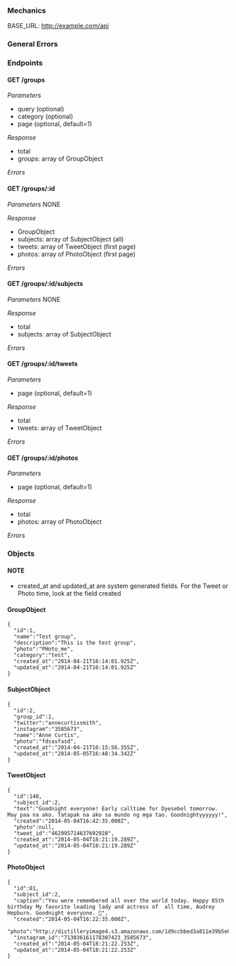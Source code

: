 ### Mechanics

BASE_URL: http://example.com/api

### General Errors



### Endpoints

#### GET /groups

*Parameters*
  - query (optional)
  - category (optional)
  - page (optional, default=1)

*Response*
  - total
  - groups: array of GroupObject

*Errors*

#### GET /groups/:id

*Parameters*
  NONE

*Response*
  - GroupObject
  - subjects: array of SubjectObject (all)
  - tweets: array of TweetObject (first page)
  - photos: array of PhotoObject (first page)

*Errors*

#### GET /groups/:id/subjects

*Parameters*
  NONE

*Response*
  - total
  - subjects: array of SubjectObject

*Errors*

#### GET /groups/:id/tweets

*Parameters*
  - page (optional, default=1)

*Response*
  - total
  - tweets: array of TweetObject

*Errors*

#### GET /groups/:id/photos

*Parameters*
  - page (optional, default=1)

*Response*
  - total
  - photos: array of PhotoObject

*Errors*

### Objects

#### NOTE

* created_at and updated_at are system generated fields. For the Tweet or Photo time, look at the field created

#### GroupObject

```
{
  "id":1,
  "name":"Test group",
  "description":"This is the test group",
  "photo":"PHoto_me",
  "category":"test",
  "created_at":"2014-04-21T16:14:01.925Z",
  "updated_at":"2014-04-21T16:14:01.925Z"
}
```

#### SubjectObject

```
{
  "id":2,
  "group_id":1,
  "twitter":"annecurtissmith",
  "instagram":"3585673",
  "name":"Anne Curtis",
  "photo":"fdsasfasd",
  "created_at":"2014-04-21T16:15:56.355Z",
  "updated_at":"2014-05-05T16:48:34.342Z"
}
```

#### TweetObject

```
{
  "id":140,
  "subject_id":2,
  "text":"Goodnight everyone! Early calltime for Dyesebel tomorrow. May paa na ako. Tatapak na ako sa mundo ng mga tao. Goodnightyyyyyy!",
  "created":"2014-05-04T16:42:35.000Z",
  "photo":null,
  "tweet_id":"462995714637692928",
  "created_at":"2014-05-04T18:21:19.289Z",
  "updated_at":"2014-05-04T18:21:19.289Z"
}
```

#### PhotoObject

```
{
  "id":81,
  "subject_id":2,
  "caption":"You were remembered all over the world today. Happy 85th birthday My favorite leading lady and actress of  all time, Audrey Hepburn. Goodnight everyone. 💋",
  "created":"2014-05-04T16:22:35.000Z",
  "photo":"http://distilleryimage4.s3.amazonaws.com/1d9ccbbed3a811e39b5e0002c9da9c38_8.jpg",
  "instagram_id":"713036161178307423_3585673",
  "created_at":"2014-05-04T18:21:22.253Z",
  "updated_at":"2014-05-04T18:21:22.253Z"
}
```
